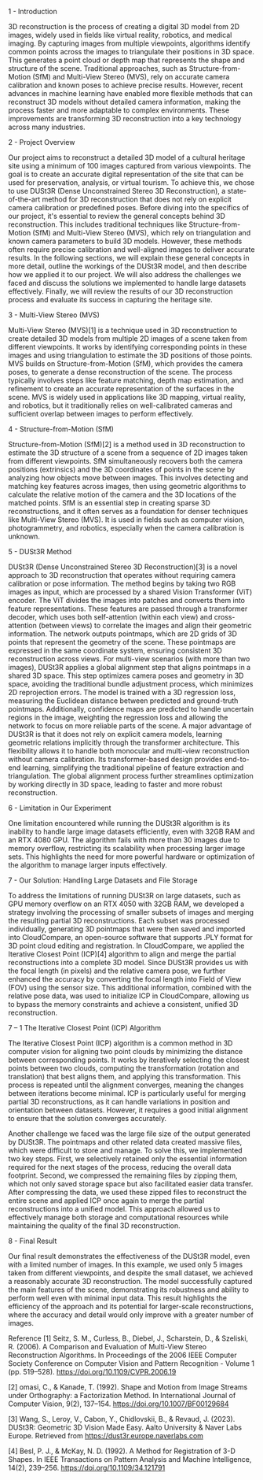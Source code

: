 1 - Introduction

3D reconstruction is the process of creating a digital 3D model from 2D images, widely used in fields like virtual reality, robotics, and medical imaging. By capturing images from multiple viewpoints, algorithms identify common points across the images to triangulate their positions in 3D space. This generates a point cloud or depth map that represents the shape and structure of the scene. Traditional approaches, such as Structure-from-Motion (SfM) and Multi-View Stereo (MVS), rely on accurate camera calibration and known poses to achieve precise results. However, recent advances in machine learning have enabled more flexible methods that can reconstruct 3D models without detailed camera information, making the process faster and more adaptable to complex environments. These improvements are transforming 3D reconstruction into a key technology across many industries.

2 - Project Overview

Our project aims to reconstruct a detailed 3D model of a cultural heritage site using a minimum of 100 images captured from various viewpoints. The goal is to create an accurate digital representation of the site that can be used for preservation, analysis, or virtual tourism. To achieve this, we chose to use DUSt3R (Dense Unconstrained Stereo 3D Reconstruction), a state-of-the-art method for 3D reconstruction that does not rely on explicit camera calibration or predefined poses.
Before diving into the specifics of our project, it's essential to review the general concepts behind 3D reconstruction. This includes traditional techniques like Structure-from-Motion (SfM) and Multi-View Stereo (MVS), which rely on triangulation and known camera parameters to build 3D models. However, these methods often require precise calibration and well-aligned images to deliver accurate results.
In the following sections, we will explain these general concepts in more detail, outline the workings of the DUSt3R model, and then describe how we applied it to our project. We will also address the challenges we faced and discuss the solutions we implemented to handle large datasets effectively. Finally, we will review the results of our 3D reconstruction process and evaluate its success in capturing the heritage site.

3 - Multi-View Stereo (MVS)

Multi-View Stereo (MVS)[1] is a technique used in 3D reconstruction to create detailed 3D models from multiple 2D images of a scene taken from different viewpoints. It works by identifying corresponding points in these images and using triangulation to estimate the 3D positions of those points. MVS builds on Structure-from-Motion (SfM), which provides the camera poses, to generate a dense reconstruction of the scene. The process typically involves steps like feature matching, depth map estimation, and refinement to create an accurate representation of the surfaces in the scene. MVS is widely used in applications like 3D mapping, virtual reality, and robotics, but it traditionally relies on well-calibrated cameras and sufficient overlap between images to perform effectively.

4 - Structure-from-Motion (SfM)

Structure-from-Motion (SfM)[2] is a method used in 3D reconstruction to estimate the 3D structure of a scene from a sequence of 2D images taken from different viewpoints. SfM simultaneously recovers both the camera positions (extrinsics) and the 3D coordinates of points in the scene by analyzing how objects move between images. This involves detecting and matching key features across images, then using geometric algorithms to calculate the relative motion of the camera and the 3D locations of the matched points. SfM is an essential step in creating sparse 3D reconstructions, and it often serves as a foundation for denser techniques like Multi-View Stereo (MVS). It is used in fields such as computer vision, photogrammetry, and robotics, especially when the camera calibration is unknown.

5 - DUSt3R Method

DUSt3R (Dense Unconstrained Stereo 3D Reconstruction)[3] is a novel approach to 3D reconstruction that operates without requiring camera calibration or pose information. The method begins by taking two RGB images as input, which are processed by a shared Vision Transformer (ViT) encoder. The ViT divides the images into patches and converts them into feature representations. These features are passed through a transformer decoder, which uses both self-attention (within each view) and cross-attention (between views) to correlate the images and align their geometric information.
The network outputs pointmaps, which are 2D grids of 3D points that represent the geometry of the scene. These pointmaps are expressed in the same coordinate system, ensuring consistent 3D reconstruction across views. For multi-view scenarios (with more than two images), DUSt3R applies a global alignment step that aligns pointmaps in a shared 3D space. This step optimizes camera poses and geometry in 3D space, avoiding the traditional bundle adjustment process, which minimizes 2D reprojection errors.
The model is trained with a 3D regression loss, measuring the Euclidean distance between predicted and ground-truth pointmaps. Additionally, confidence maps are predicted to handle uncertain regions in the image, weighting the regression loss and allowing the network to focus on more reliable parts of the scene.
A major advantage of DUSt3R is that it does not rely on explicit camera models, learning geometric relations implicitly through the transformer architecture. This flexibility allows it to handle both monocular and multi-view reconstruction without camera calibration. Its transformer-based design provides end-to-end learning, simplifying the traditional pipeline of feature extraction and triangulation. The global alignment process further streamlines optimization by working directly in 3D space, leading to faster and more robust reconstruction.

6 - Limitation in Our Experiment

One limitation encountered while running the DUSt3R algorithm is its inability to handle large image datasets efficiently, even with 32GB RAM and an RTX 4080 GPU. The algorithm fails with more than 30 images due to memory overflow, restricting its scalability when processing larger image sets. This highlights the need for more powerful hardware or optimization of the algorithm to manage larger inputs effectively.

7 - Our Solution: Handling Large Datasets and File Storage

To address the limitations of running DUSt3R on large datasets, such as GPU memory overflow on an RTX 4050 with 32GB RAM, we developed a strategy involving the processing of smaller subsets of images and merging the resulting partial 3D reconstructions. Each subset was processed individually, generating 3D pointmaps that were then saved and imported into CloudCompare, an open-source software that supports .PLY format for 3D point cloud editing and registration.
In CloudCompare, we applied the Iterative Closest Point (ICP)[4] algorithm to align and merge the partial reconstructions into a complete 3D model. Since DUSt3R provides us with the focal length (in pixels) and the relative camera pose, we further enhanced the accuracy by converting the focal length into Field of View (FOV) using the sensor size. This additional information, combined with the relative pose data, was used to initialize ICP in CloudCompare, allowing us to bypass the memory constraints and achieve a consistent, unified 3D reconstruction.

7 – 1 The Iterative Closest Point (ICP) Algorithm

The Iterative Closest Point (ICP) algorithm is a common method in 3D computer vision for aligning two point clouds by minimizing the distance between corresponding points. It works by iteratively selecting the closest points between two clouds, computing the transformation (rotation and translation) that best aligns them, and applying this transformation. This process is repeated until the alignment converges, meaning the changes between iterations become minimal. ICP is particularly useful for merging partial 3D reconstructions, as it can handle variations in position and orientation between datasets. However, it requires a good initial alignment to ensure that the solution converges accurately.

Another challenge we faced was the large file size of the output generated by DUSt3R. The pointmaps and other related data created massive files, which were difficult to store and manage. To solve this, we implemented two key steps. First, we selectively retained only the essential information required for the next stages of the process, reducing the overall data footprint. Second, we compressed the remaining files by zipping them, which not only saved storage space but also facilitated easier data transfer. After compressing the data, we used these zipped files to reconstruct the entire scene and applied ICP once again to merge the partial reconstructions into a unified model. This approach allowed us to effectively manage both storage and computational resources while maintaining the quality of the final 3D reconstruction.


8 - Final Result

Our final result demonstrates the effectiveness of the DUSt3R model, even with a limited number of images. In this example, we used only 5 images taken from different viewpoints, and despite the small dataset, we achieved a reasonably accurate 3D reconstruction. The model successfully captured the main features of the scene, demonstrating its robustness and ability to perform well even with minimal input data. This result highlights the efficiency of the approach and its potential for larger-scale reconstructions, where the accuracy and detail would only improve with a greater number of images.











Reference
[1] Seitz, S. M., Curless, B., Diebel, J., Scharstein, D., & Szeliski, R. (2006). A Comparison and Evaluation of Multi-View Stereo Reconstruction Algorithms. In Proceedings of the 2006 IEEE Computer Society Conference on Computer Vision and Pattern Recognition - Volume 1 (pp. 519–528). https://doi.org/10.1109/CVPR.2006.19

[2] omasi, C., & Kanade, T. (1992). Shape and Motion from Image Streams under Orthography: a Factorization Method. In International Journal of Computer Vision, 9(2), 137–154. https://doi.org/10.1007/BF00129684

[3] Wang, S., Leroy, V., Cabon, Y., Chidlovskii, B., & Revaud, J. (2023). DUSt3R: Geometric 3D Vision Made Easy. Aalto University & Naver Labs Europe. Retrieved from https://dust3r.europe.naverlabs.com 

[4] Besl, P. J., & McKay, N. D. (1992). A Method for Registration of 3-D Shapes. In IEEE Transactions on Pattern Analysis and Machine Intelligence, 14(2), 239–256. https://doi.org/10.1109/34.121791

